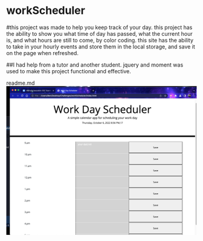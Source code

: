 # workScheduler
#this project was made to help you keep track of your day.
this project has the ability to show you what time of day has passed, what the current hour is, and what hours are still to come, by color coding.
this site has the ability to take in your hourly events and store them in the local storage, and save it on the page when refreshed.

##I had help from a tutor and another student.
jquery and moment was used to make this project functional and effective.

readme.md ![screenshot](workDay.png)

